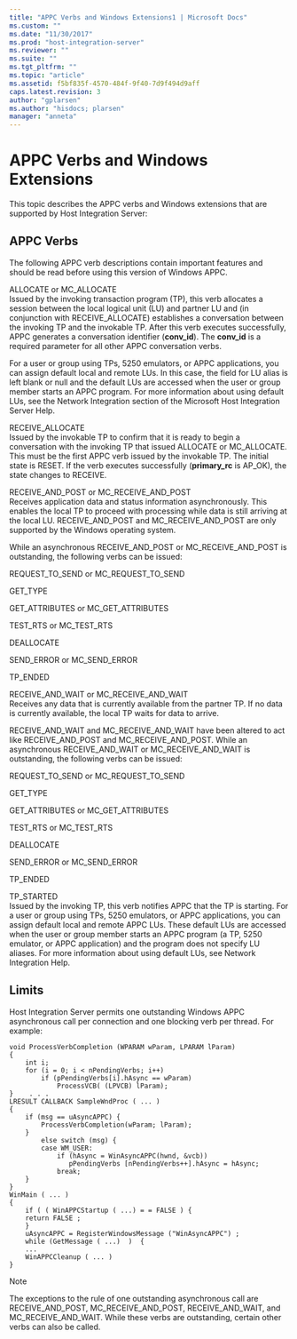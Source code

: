```yaml
---
title: "APPC Verbs and Windows Extensions1 | Microsoft Docs"
ms.custom: ""
ms.date: "11/30/2017"
ms.prod: "host-integration-server"
ms.reviewer: ""
ms.suite: ""
ms.tgt_pltfrm: ""
ms.topic: "article"
ms.assetid: f5bf835f-4570-484f-9f40-7d9f494d9aff
caps.latest.revision: 3
author: "gplarsen"
ms.author: "hisdocs; plarsen"
manager: "anneta"
---
```

# APPC Verbs and Windows Extensions
This topic describes the APPC verbs and Windows extensions that are supported by Host Integration Server:  
  
## APPC Verbs  
 The following APPC verb descriptions contain important features and should be read before using this version of Windows APPC.  
  
 ALLOCATE or MC_ALLOCATE  
 Issued by the invoking transaction program (TP), this verb allocates a session between the local logical unit (LU) and partner LU and (in conjunction with RECEIVE_ALLOCATE) establishes a conversation between the invoking TP and the invokable TP. After this verb executes successfully, APPC generates a conversation identifier (**conv_id**). The **conv_id** is a required parameter for all other APPC conversation verbs.  
  
 For a user or group using TPs, 5250 emulators, or APPC applications, you can assign default local and remote LUs. In this case, the field for LU alias is left blank or null and the default LUs are accessed when the user or group member starts an APPC program. For more information about using default LUs, see the Network Integration section of the Microsoft Host Integration Server Help.  
  
 RECEIVE_ALLOCATE  
 Issued by the invokable TP to confirm that it is ready to begin a conversation with the invoking TP that issued ALLOCATE or MC_ALLOCATE. This must be the first APPC verb issued by the invokable TP. The initial state is RESET. If the verb executes successfully (**primary_rc** is AP_OK), the state changes to RECEIVE.  
  
 RECEIVE_AND_POST or MC_RECEIVE_AND_POST  
 Receives application data and status information asynchronously. This enables the local TP to proceed with processing while data is still arriving at the local LU. RECEIVE_AND_POST and MC_RECEIVE_AND_POST are only supported by the Windows operating system.  
  
 While an asynchronous RECEIVE_AND_POST or MC_RECEIVE_AND_POST is outstanding, the following verbs can be issued:  
  
 REQUEST_TO_SEND or MC_REQUEST_TO_SEND  
  
 GET_TYPE  
  
 GET_ATTRIBUTES or MC_GET_ATTRIBUTES  
  
 TEST_RTS or MC_TEST_RTS  
  
 DEALLOCATE  
  
 SEND_ERROR or MC_SEND_ERROR  
  
 TP_ENDED  
  
 RECEIVE_AND_WAIT or MC_RECEIVE_AND_WAIT  
 Receives any data that is currently available from the partner TP. If no data is currently available, the local TP waits for data to arrive.  
  
 RECEIVE_AND_WAIT and MC_RECEIVE_AND_WAIT have been altered to act like RECEIVE_AND_POST and MC_RECEIVE_AND_POST. While an asynchronous RECEIVE_AND_WAIT or MC_RECEIVE_AND_WAIT is outstanding, the following verbs can be issued:  
  
 REQUEST_TO_SEND or MC_REQUEST_TO_SEND  
  
 GET_TYPE  
  
 GET_ATTRIBUTES or MC_GET_ATTRIBUTES  
  
 TEST_RTS or MC_TEST_RTS  
  
 DEALLOCATE  
  
 SEND_ERROR or MC_SEND_ERROR  
  
 TP_ENDED  
  
 TP_STARTED  
 Issued by the invoking TP, this verb notifies APPC that the TP is starting. For a user or group using TPs, 5250 emulators, or APPC applications, you can assign default local and remote APPC LUs. These default LUs are accessed when the user or group member starts an APPC program (a TP, 5250 emulator, or APPC application) and the program does not specify LU aliases. For more information about using default LUs, see Network Integration Help.  
  
## Limits  
 Host Integration Server permits one outstanding Windows APPC asynchronous call per connection and one blocking verb per thread. For example:  
  
```  
void ProcessVerbCompletion (WPARAM wParam, LPARAM lParam)  
{     
    int i;  
    for (i = 0; i < nPendingVerbs; i++)  
        if (pPendingVerbs[i].hAsync == wParam)  
            ProcessVCB( (LPVCB) lParam);  
}    . . .  
LRESULT CALLBACK SampleWndProc ( ... )  
{  
    if (msg == uAsyncAPPC) {  
        ProcessVerbCompletion(wParam; lParam);  
    }  
        else switch (msg) {  
        case WM_USER:  
            if (hAsync = WinAsyncAPPC(hwnd, &vcb))  
               pPendingVerbs [nPendingVerbs++].hAsync = hAsync;  
            break;  
    }  
}  
WinMain ( ... )  
{  
    if ( ( WinAPPCStartup ( ...) = = FALSE ) {  
    return FALSE ;  
    }  
    uAsyncAPPC = RegisterWindowsMessage ("WinAsyncAPPC") ;  
    while (GetMessage ( ...)  )  {  
    ...  
    WinAPPCCleanup ( ... )  
}  
```  
  
> [!NOTE]
>  The exceptions to the rule of one outstanding asynchronous call are RECEIVE_AND_POST, MC_RECEIVE_AND_POST, RECEIVE_AND_WAIT, and MC_RECEIVE_AND_WAIT. While these verbs are outstanding, certain other verbs can also be called.